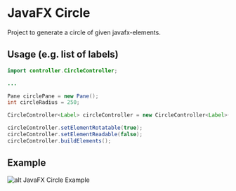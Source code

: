 # JavaFX Circle
Project to generate a circle of given javafx-elements.

## Usage (e.g. list of labels)
```java
import controller.CircleController;

...

Pane circlePane = new Pane();
int circleRadius = 250;

CircleController<Label> circleController = new CircleController<Label>(labelList, circlePane, circleRadius);

circleController.setElementRotatable(true);
circleController.setElementReadable(false);
circleController.buildElements();
```

## Example

![alt JavaFX Circle Example][exa]

[exa]: http://wp12362127.server-he.de/github_space/example.png "JavaFX Circle Example"